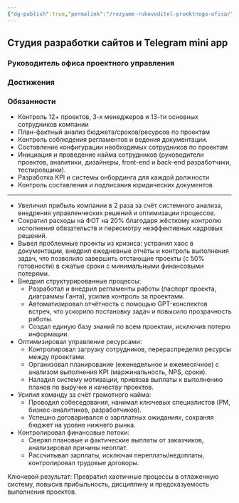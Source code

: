 ```yaml
---
{"dg-publish":true,"permalink":"/rezyume-rukovoditel-proektnogo-ofisa/"}
---
```


## Студия разработки сайтов и Telegram mini app
### Руководитель офиса проектного управления
### Достижения


### Обязанности 
- Контроль 12+ проектов, 3-х менеджеров и 13-ти основных сотрудников компании
- План-фактный анализ бюджета/сроков/ресурсов по проектам
- Контроль соблюдения регламентов и ведения документации.
- Составление конфигурации необходимых сотрудников по проектам
- Инициация и проведение найма сотрудников (руководители проектов, аналитики, дизайнеры, front-end и back-end разработчики, тестировщики). 
- Разработка KPI и системы онбординга для каждой должности
- Контроль составления и подписания юридических документов
****
- Увеличил прибыль компании в 2 раза за счёт системного анализа, внедрения управленческих решений и оптимизации процессов.  
- Сократил расходы на ФОТ на 20% благодаря жёсткому контролю исполнения обязательств и пересмотру неэффективных кадровых решений.  
- Вывел проблемные проекты из кризиса: устранил хаос в документации, внедрил ежедневные отчёты и контроль выполнения задач, что позволило завершить отстающие проекты (с 50% готовности) в сжатые сроки с минимальными финансовыми потерями.  
- Внедрил структурированные процессы:  
  - Разработал и внедрил регламенты работы (паспорт проекта, диаграммы Ганта), усилив контроль за проектами.  
  - Автоматизировал отчётность с помощью GPT-конспектов встреч, что ускорило постановку задач и повысило прозрачность работы.  
  - Создал единую базу знаний по всем проектам, исключив потерю информации.  
- Оптимизировал управление ресурсами:  
  - Контролировал загрузку сотрудников, перераспределял ресурсы между проектами.  
  - Организовал планирование (еженедельное и ежемесячное) с анализом выполнения KPI (маржинальность, NPS, сроки).  
  - Наладил систему мотивации, привязав выплаты к выполнению планов по выручке и качеству проектов.  
- Усилил команду за счёт грамотного найма:  
  - Проводил собеседования, нанимал ключевых специалистов (PM, бизнес-аналитиков, разработчиков).  
  - Успешно договаривался о зарплатных ожиданиях, сохраняя бюджет на уровне нижнего рынка.  
- Контролировал финансовые потоки:  
  - Сверял плановые и фактические выплаты от заказчиков, анализировал причины неоплат.  
  - Рассчитывал зарплаты, исключая переплаты/недоплаты, контролировал трудовые договоры.  

Ключевой результат: Превратил хаотичные процессы в отлаженную систему, повысив прибыльность, дисциплину и предсказуемость выполнения проектов.  

